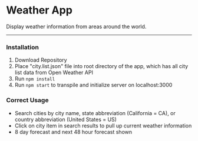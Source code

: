 # Weather App
 Display weather information from areas around the world.

---

 ### Installation

 1. Download Repository
 2. Place "city.list.json" file into root directory of the app, which has all city list data from Open Weather API
 3. Run `npm install`
 4. Run `npm start` to transpile and initialize server on localhost:3000

 ### Correct Usage

 - Search cities by city name, state abbreviation (California = CA), or country abbreviation (United States = US)
 - Click on city item in search results to pull up current weather information
 - 8 day forecast and next 48 hour forecast shown